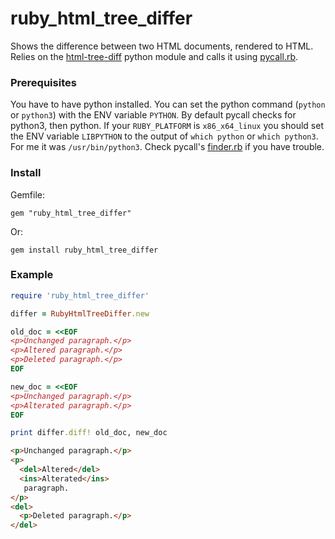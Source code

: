 # ruby_html_tree_differ

Shows the difference between two HTML documents, rendered to HTML. Relies on the [html-tree-diff](https://github.com/christian-oudard/htmltreediff/) python module and calls it using [pycall.rb](https://github.com/mrkn/pycall.rb).

### Prerequisites

You have to have python installed. You can set the python command (`python` or `python3`) with the ENV variable `PYTHON`. By default pycall checks for python3, then python. If your `RUBY_PLATFORM` is `x86_x64_linux` you should set the ENV variable `LIBPYTHON` to the output of `which python` or `which python3`. For me it was `/usr/bin/python3`. Check pycall's [finder.rb](https://github.com/mrkn/pycall.rb/blob/master/lib/pycall/libpython/finder.rb) if you have trouble.

### Install

Gemfile:
```
gem "ruby_html_tree_differ"
```

Or:
```
gem install ruby_html_tree_differ
```

### Example

```ruby
require 'ruby_html_tree_differ'

differ = RubyHtmlTreeDiffer.new

old_doc = <<EOF
<p>Unchanged paragraph.</p>
<p>Altered paragraph.</p>
<p>Deleted paragraph.</p>
EOF

new_doc = <<EOF
<p>Unchanged paragraph.</p>
<p>Alterated paragraph.</p>
EOF

print differ.diff! old_doc, new_doc
```

```html
<p>Unchanged paragraph.</p>
<p>
  <del>Altered</del>
  <ins>Alterated</ins>
   paragraph.
</p>
<del>
  <p>Deleted paragraph.</p>
</del>
```
